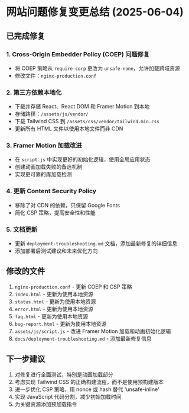 # 网站问题修复变更总结 (2025-06-04)

## 已完成修复

### 1. Cross-Origin Embedder Policy (COEP) 问题修复
- 将 COEP 策略从 `require-corp` 更改为 `unsafe-none`，允许加载跨域资源
- 修改文件：`nginx-production.conf`

### 2. 第三方依赖本地化
- 下载并存储 React、React DOM 和 Framer Motion 到本地
- 存储路径：`/assets/js/vendor/`
- 下载 Tailwind CSS 到 `/assets/css/vendor/tailwind.min.css`
- 更新所有 HTML 文件以使用本地文件而非 CDN

### 3. Framer Motion 加载改进
- 在 `script.js` 中实现更好的初始化逻辑，使用全局应用状态
- 创建动画加载失败的备选机制
- 实现更可靠的库加载检测

### 4. 更新 Content Security Policy
- 移除了对 CDN 的依赖，只保留 Google Fonts
- 简化 CSP 策略，提高安全性和性能

### 5. 文档更新
- 更新 `deployment-troubleshooting.md` 文档，添加最新修复的详细信息
- 添加部署后测试建议和未来优化方向

## 修改的文件
1. `nginx-production.conf` - 更新 COEP 和 CSP 策略
2. `index.html` - 更新为使用本地资源
3. `status.html` - 更新为使用本地资源
4. `error.html` - 更新为使用本地资源
5. `faq.html` - 更新为使用本地资源
6. `bug-report.html` - 更新为使用本地资源
7. `assets/js/script.js` - 改进 Framer Motion 加载和动画初始化逻辑
8. `docs/deployment-troubleshooting.md` - 添加最新修复信息

## 下一步建议
1. 对修复进行全面测试，特别是动画加载部分
2. 考虑实现 Tailwind CSS 的正确构建流程，而不是使用预构建版本
3. 进一步优化 CSP 策略，用 nonce 或 hash 替代 'unsafe-inline'
4. 实现 JavaScript 代码分割，减少初始加载时间
5. 为关键资源添加预加载指令
